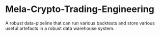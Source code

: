 # Mela-Crypto-Trading-Engineering
A robust data-pipeline that can run various backtests and store various useful artefacts in a robust data warehouse system.
